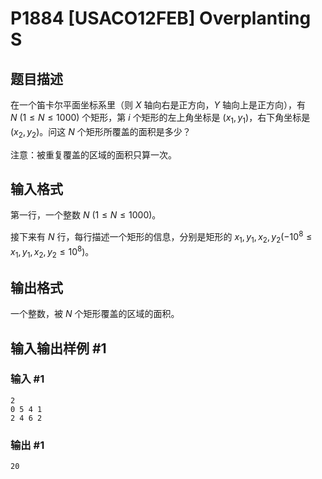 # P1884 [USACO12FEB] Overplanting S

## 题目描述

在一个笛卡尔平面坐标系里（则 $X$ 轴向右是正方向，$Y$ 轴向上是正方向），有 $N\ (1 \le N \le 1000)$ 个矩形，第 $i$ 个矩形的左上角坐标是 $(x_1,y_1)$，右下角坐标是 $(x_2,y_2)$。问这 $N$ 个矩形所覆盖的面积是多少？

注意：被重复覆盖的区域的面积只算一次。

## 输入格式

第一行，一个整数 $N\ (1 \le N \le 1000)$。

接下来有 $N$ 行，每行描述一个矩形的信息，分别是矩形的 $x_1,y_1,x_2,y_2(-10^8 \le x_1,y_1,x_2,y_2 \le 10^8)$。

## 输出格式

一个整数，被 $N$ 个矩形覆盖的区域的面积。

## 输入输出样例 #1

### 输入 #1

```
2
0 5 4 1
2 4 6 2
```

### 输出 #1

```
20
```